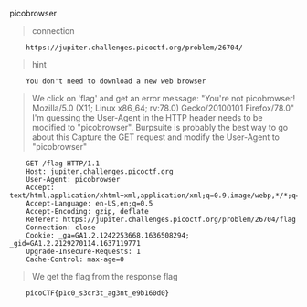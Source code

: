 picobrowser

> connection
```
	https://jupiter.challenges.picoctf.org/problem/26704/
```
> hint
```
	You don't need to download a new web browser
```

> We click on 'flag' and get an error message: "You're not picobrowser! Mozilla/5.0 (X11; Linux x86_64; rv:78.0) Gecko/20100101 Firefox/78.0"
> I'm guessing the User-Agent in the HTTP header needs to be modified to "picobrowser". Burpsuite is probably the best way to go about this
> Capture the GET request and modify the User-Agent to "picobrowser"
```HTTP
	GET /flag HTTP/1.1
	Host: jupiter.challenges.picoctf.org
	User-Agent: picobrowser
	Accept: text/html,application/xhtml+xml,application/xml;q=0.9,image/webp,*/*;q=0.8
	Accept-Language: en-US,en;q=0.5
	Accept-Encoding: gzip, deflate
	Referer: https://jupiter.challenges.picoctf.org/problem/26704/flag
	Connection: close
	Cookie: _ga=GA1.2.1242253668.1636508294; _gid=GA1.2.2129270114.1637119771
	Upgrade-Insecure-Requests: 1
	Cache-Control: max-age=0
```

> We get the flag from the response
> flag
```
	picoCTF{p1c0_s3cr3t_ag3nt_e9b160d0}
```